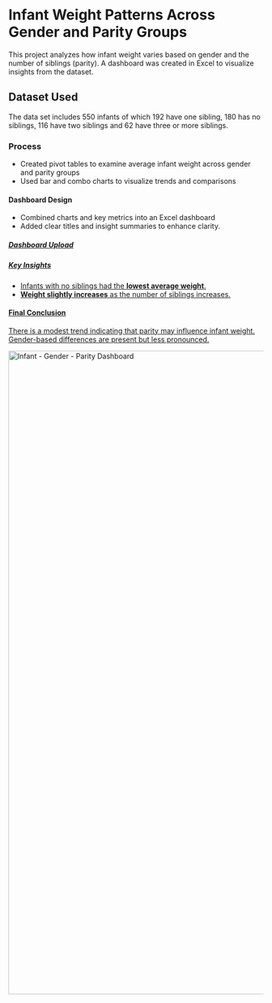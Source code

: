 # Infant Weight Patterns Across Gender and Parity Groups

This project analyzes how infant weight varies based on gender and the number of siblings (parity). A dashboard was created in Excel to visualize insights from the dataset.

## Dataset Used

The data set includes 550 infants of which 192 have one sibling, 180 has no siblings, 116 have two siblings and 62 have three or more siblings. 

### Process
- Created pivot tables to examine average infant weight across gender and parity groups
- Used bar and combo charts to visualize trends and comparisons

#### Dashboard Design 

- Combined charts and key metrics into an Excel dashboard
- Added clear titles and insight summaries to enhance clarity.

##### <a href = " https://github.com/GoodnessEtim/Excel-Projects/blob/main/Infant%20-%20Gender%20-%20Parity%20Dashboard.png">Dashboard Upload
 
##### Key Insights

- Infants with no siblings had the **lowest average weight**.
- **Weight slightly increases** as the number of siblings increases.

#### Final Conclusion

There is a modest trend indicating that parity may influence infant weight. Gender-based differences are present but less pronounced. 

<img width="1272" alt="Infant - Gender - Parity Dashboard" src="https://github.com/user-attachments/assets/bd3227c0-de7e-4976-9cda-22cd13499020" />


